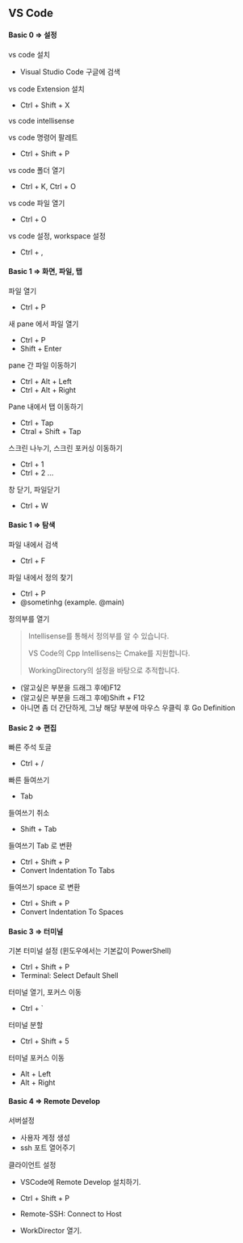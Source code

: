 ## VS Code

#### Basic 0 => 설정

vs code 설치
- Visual Studio Code 구글에 검색

vs code Extension 설치
- Ctrl + Shift + X

vs code intellisense

vs code 명령어 팔레트
- Ctrl + Shift + P

vs code 폴더 열기
- Ctrl + K, Ctrl + O

vs code 파일 열기
- Ctrl + O

vs code 설정, workspace 설정
- Ctrl + ,

#### Basic 1 => 화면, 파일, 탭

파일 열기
- Ctrl + P

새 pane 에서 파일 열기

- Ctrl + P
- Shift + Enter

pane 간 파일 이동하기
- Ctrl + Alt + Left
- Ctrl + Alt + Right

Pane 내에서 탭 이동하기
- Ctrl + Tap
- Ctral + Shift + Tap

스크린 나누기, 스크린 포커싱 이동하기
- Ctrl + 1
- Ctrl + 2
...

창 닫기, 파일닫기
- Ctrl + W


#### Basic 1 => 탐색

파일 내에서 검색
- Ctrl + F

파일 내에서 정의 찾기
- Ctrl + P
- @sometinhg (example. @main)

정의부를 열기

> Intellisense를 통해서 정의부를 알 수 있습니다.
>
> VS Code의 Cpp Intellisens는 Cmake를 지원합니다.
>
> WorkingDirectory의 설정을 바탕으로 추적합니다.

- (알고싶은 부분을 드래그 후에)F12
- (알고싶은 부분을 드래그 후에)Shift + F12
- 아니면 좀 더 간단하게, 그냥 해당 부분에 마우스 우클릭 후 Go Definition


#### Basic 2 => 편집

빠른 주석 토글
- Ctrl + /

빠른 들여쓰기
- Tab

들여쓰기 취소
- Shift + Tab

들여쓰기 Tab 로 변환
- Ctrl + Shift + P
- Convert Indentation To Tabs

들여쓰기 space 로 변환
- Ctrl + Shift + P
- Convert Indentation To Spaces

#### Basic 3 => 터미널

기본 터미널 설정 (윈도우에서는 기본값이 PowerShell)
- Ctrl + Shift + P
- Terminal: Select Default Shell

터미널 열기, 포커스 이동
- Ctrl + `

터미널 분할
- Ctrl + Shift + 5

터미널 포커스 이동
- Alt + Left
- Alt + Right

#### Basic 4 => Remote Develop

서버설정

- 사용자 계정 생성
- ssh 포트 열어주기

클라이언트 설정
- VSCode에 Remote Develop 설치하기.
- Ctrl + Shift + P
- Remote-SSH: Connect to Host

- WorkDirector 열기.